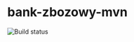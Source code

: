 # bank-zbozowy-mvn
![Build status](<https://travis-ci.com/Klau-Sam/bank-zbozowy-mvn.svg?branch=main>)
